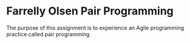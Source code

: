 # Farrelly Olsen Pair Programming
 The purpose of this assignment is to experience an Agile programming practice called pair programming.
